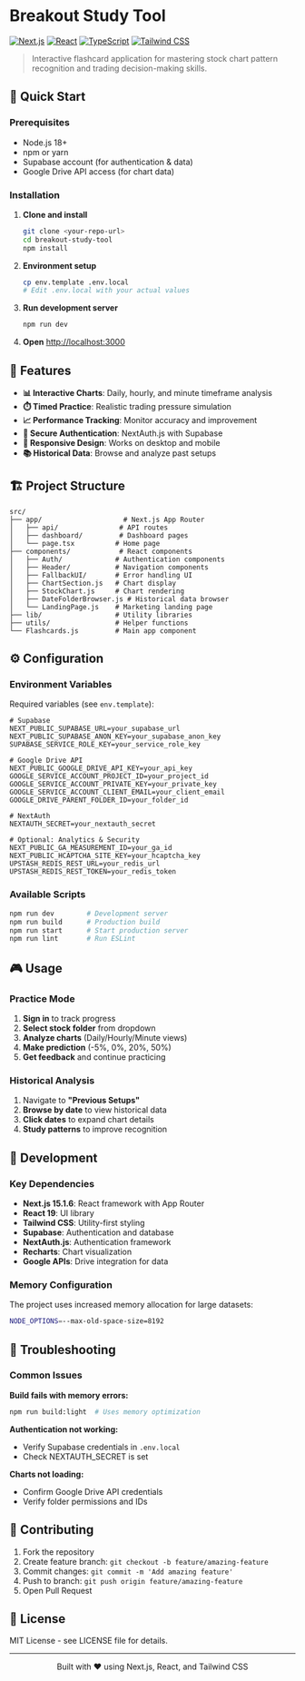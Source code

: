 # Breakout Study Tool

[![Next.js](https://img.shields.io/badge/Next.js-15.1.6-black?logo=next.js)](https://nextjs.org/)
[![React](https://img.shields.io/badge/React-19.0.0-blue?logo=react)](https://reactjs.org/)
[![TypeScript](https://img.shields.io/badge/TypeScript-5.0-blue?logo=typescript)](https://www.typescriptlang.org/)
[![Tailwind CSS](https://img.shields.io/badge/Tailwind_CSS-3.4.1-38B2AC?logo=tailwind-css)](https://tailwindcss.com/)

> Interactive flashcard application for mastering stock chart pattern recognition and trading decision-making skills.

## 🚀 Quick Start

### Prerequisites
- Node.js 18+ 
- npm or yarn
- Supabase account (for authentication & data)
- Google Drive API access (for chart data)

### Installation

1. **Clone and install**
   ```bash
   git clone <your-repo-url>
   cd breakout-study-tool
   npm install
   ```

2. **Environment setup**
   ```bash
   cp env.template .env.local
   # Edit .env.local with your actual values
   ```

3. **Run development server**
   ```bash
   npm run dev
   ```

4. **Open** [http://localhost:3000](http://localhost:3000)

## 🎯 Features

- **📊 Interactive Charts**: Daily, hourly, and minute timeframe analysis
- **⏱️ Timed Practice**: Realistic trading pressure simulation  
- **📈 Performance Tracking**: Monitor accuracy and improvement
- **🔐 Secure Authentication**: NextAuth.js with Supabase
- **📱 Responsive Design**: Works on desktop and mobile
- **📚 Historical Data**: Browse and analyze past setups

## 🏗️ Project Structure

```
src/
├── app/                    # Next.js App Router
│   ├── api/               # API routes
│   ├── dashboard/         # Dashboard pages
│   └── page.tsx          # Home page
├── components/            # React components
│   ├── Auth/             # Authentication components
│   ├── Header/           # Navigation components
│   ├── FallbackUI/       # Error handling UI
│   ├── ChartSection.js   # Chart display
│   ├── StockChart.js     # Chart rendering
│   ├── DateFolderBrowser.js # Historical data browser
│   └── LandingPage.js    # Marketing landing page
├── lib/                  # Utility libraries
├── utils/                # Helper functions
└── Flashcards.js         # Main app component
```

## ⚙️ Configuration

### Environment Variables

Required variables (see `env.template`):

```env
# Supabase
NEXT_PUBLIC_SUPABASE_URL=your_supabase_url
NEXT_PUBLIC_SUPABASE_ANON_KEY=your_supabase_anon_key
SUPABASE_SERVICE_ROLE_KEY=your_service_role_key

# Google Drive API
NEXT_PUBLIC_GOOGLE_DRIVE_API_KEY=your_api_key
GOOGLE_SERVICE_ACCOUNT_PROJECT_ID=your_project_id
GOOGLE_SERVICE_ACCOUNT_PRIVATE_KEY=your_private_key
GOOGLE_SERVICE_ACCOUNT_CLIENT_EMAIL=your_client_email
GOOGLE_DRIVE_PARENT_FOLDER_ID=your_folder_id

# NextAuth
NEXTAUTH_SECRET=your_nextauth_secret

# Optional: Analytics & Security
NEXT_PUBLIC_GA_MEASUREMENT_ID=your_ga_id
NEXT_PUBLIC_HCAPTCHA_SITE_KEY=your_hcaptcha_key
UPSTASH_REDIS_REST_URL=your_redis_url
UPSTASH_REDIS_REST_TOKEN=your_redis_token
```

### Available Scripts

```bash
npm run dev        # Development server
npm run build      # Production build
npm run start      # Start production server
npm run lint       # Run ESLint
```

## 🎮 Usage

### Practice Mode
1. **Sign in** to track progress
2. **Select stock folder** from dropdown
3. **Analyze charts** (Daily/Hourly/Minute views)
4. **Make prediction** (-5%, 0%, 20%, 50%)
5. **Get feedback** and continue practicing

### Historical Analysis
1. Navigate to **"Previous Setups"**
2. **Browse by date** to view historical data
3. **Click dates** to expand chart details
4. **Study patterns** to improve recognition

## 🔧 Development

### Key Dependencies
- **Next.js 15.1.6**: React framework with App Router
- **React 19**: UI library
- **Tailwind CSS**: Utility-first styling
- **Supabase**: Authentication and database
- **NextAuth.js**: Authentication framework
- **Recharts**: Chart visualization
- **Google APIs**: Drive integration for data

### Memory Configuration
The project uses increased memory allocation for large datasets:
```bash
NODE_OPTIONS=--max-old-space-size=8192
```

## 🐛 Troubleshooting

### Common Issues

**Build fails with memory errors:**
```bash
npm run build:light  # Uses memory optimization
```

**Authentication not working:**
- Verify Supabase credentials in `.env.local`
- Check NEXTAUTH_SECRET is set

**Charts not loading:**
- Confirm Google Drive API credentials
- Verify folder permissions and IDs

## 🤝 Contributing

1. Fork the repository
2. Create feature branch: `git checkout -b feature/amazing-feature`
3. Commit changes: `git commit -m 'Add amazing feature'`
4. Push to branch: `git push origin feature/amazing-feature`
5. Open Pull Request

## 📄 License

MIT License - see LICENSE file for details.

---

<div align="center">
  <p>Built with ❤️ using Next.js, React, and Tailwind CSS</p>
</div>